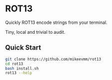# ROT13

Quickly ROT13 encode strings from your terminal.

Tiny, local and trivial to audit.

## Quick Start

```bash
git clone https://github.com/mikeevmm/rot13
cd rot13 
bash install.sh
rot13 --help
```
